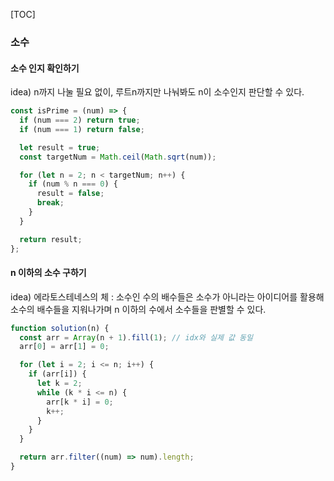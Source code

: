 

[TOC]

### 소수

#### **소수 인지 확인하기**

idea) n까지 나눌 필요 없이, 루트n까지만 나눠봐도 n이 소수인지 판단할 수 있다.

```js
const isPrime = (num) => {
  if (num === 2) return true;
  if (num === 1) return false;

  let result = true;
  const targetNum = Math.ceil(Math.sqrt(num));

  for (let n = 2; n < targetNum; n++) {
    if (num % n === 0) {
      result = false;
      break;
    }
  }

  return result;
};
```



#### **n 이하의 소수 구하기**

idea) 에라토스테네스의 체
: 소수인 수의 배수들은 소수가 아니라는 아이디어를 활용해 소수의 배수들을 지워나가며 n 이하의 수에서 소수들을 판별할 수 있다.

```js
function solution(n) {
  const arr = Array(n + 1).fill(1); // idx와 실제 값 동일
  arr[0] = arr[1] = 0;

  for (let i = 2; i <= n; i++) {
    if (arr[i]) {
      let k = 2;
      while (k * i <= n) {
        arr[k * i] = 0;
        k++;
      }
    }
  }

  return arr.filter((num) => num).length;
}
```


